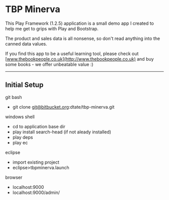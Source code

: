 
TBP Minerva
===========

This Play Framework (1.2.5) application is a small demo app I created to help me get to grips with Play and Bootstrap.

The product and sales data is all nonsense, so don't read anything into the canned data values.

If you find this app to be a useful learning tool, please check out [www.thebookpeople.co.uk](http://www.thebookpeople.co.uk) and buy some books - we offer unbeatable value :)

-----

Initial Setup
-------------

git bash

* git clone git@bitbucket.org:dtate/tbp-minerva.git

windows shell

* cd to application base dir
* play install search-head (if not aleady installed)
* play deps
* play ec

eclipse

* import existing project
* eclipse>tbpminerva.launch

browser

* localhost:9000
* localhost:9000/admin/
